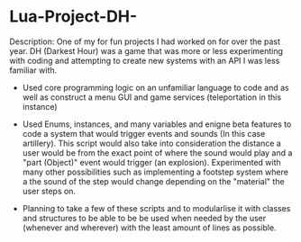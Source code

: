 # Lua-Project-DH-

Description: One of my for fun projects I had worked on for over the past year. DH (Darkest Hour) was a game that was more or less experimenting with coding and attempting to create new systems with an API I was less familiar with.

- Used core programming logic on an unfamiliar language to code and as well as construct a menu GUI and game services (teleportation in this instance)

- Used Enums, instances, and many variables and enigne beta features to code a system that would trigger events and sounds (In this case artillery). This script would also take into consideration the distance a user would be from the exact point of where the sound would play and a "part (Object)" event would trigger (an explosion). Experimented with many other possibilities such as implementing a footstep system where a the sound of the step would change depending on the "material" the user steps on.

- Planning to take a few of these scripts and to modularlise it with classes and structures to be able to be be used when needed by the user (whenever and wherever) with the least amount of lines as possible.
